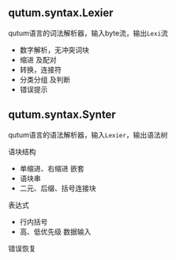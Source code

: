 <!--
Copyright 2008-2024 Qianyan Cai  
Under the terms of the GNU General Public License version 3  
http://qutum.com  http://qutum.cn
-->

## qutum.syntax.Lexier

qutum语言的词法解析器，输入byte流，输出`Lexi`流

* 数字解析，无冲突词块
* 缩进 及配对
* 转换，连接符
* 分类分组 及判断
* 错误提示

## qutum.syntax.Synter

qutum语言的语法解析器，输入`Lexier`，输出语法树

语块结构
* 单缩进、右缩进 嵌套
* 语块串
* 二元、后缀、括号连接块

表达式
* 行内括号
* 高、低优先级 数据输入

错误恢复
